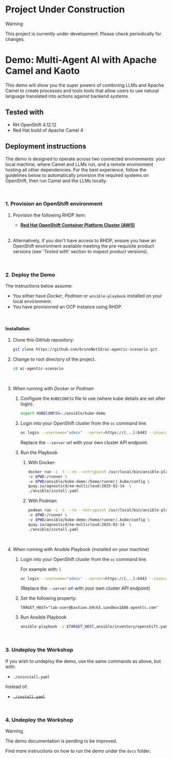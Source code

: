 # **Project Under Construction**

> [!WARNING]  
> This project is currently under development. Please check periodically for changes.



# Demo: Multi-Agent AI with Apache Camel and Kaoto

This demo will show you the super powers of combining LLMs and Apache Camel to create processes and tools tools that allow users to use natural language translated into actions against backend systems.

## Tested with

* RH OpenShift 4.12.12
* Red Hat build of Apache Camel 4


## Deployment instructions

The demo is designed to operate across two connected environments: your local machine, where Camel and LLMs run, and a remote environment hosting all other dependencies. For the best experience, follow the guidelines below to automatically provision the required systems on OpenShift, then run Camel and the LLMs locally.

<br/>

### 1. Provision an OpenShift environment

1. Provision the following RHDP item:
    * [**Red Hat OpenShift Container Platform Cluster (AWS)**](https://demo.redhat.com/catalog?item=babylon-catalog-prod/sandboxes-gpte.ocp-wksp.prod&utm_source=webapp&utm_medium=share-link)

   <br/>

1. Alternatively, if you don't have access to RHDP, ensure you have an OpenShift environment available meeting the pre-requisite product versions (see '_Tested with_' section to inspect product versions).

<br/>

### 2. Deploy the Demo

The instructions below assume:
* You either have _Docker_, _Podman_ or `ansible-playbook` installed on your local environment.
* You have provisioned an OCP instance using RHDP.

<br/>


#### Installation

1. Clone this GitHub repository:

    ```sh
    git clone https://github.com/brunoNetId/ai-agentic-scenario.git
    ```

1. Change to root directory of the project.

    ```sh
    cd ai-agentic-scenario
    ```

    <br/>

1. When running with _Docker_ or _Podman_
    
    1. Configure the `KUBECONFIG` file to use (where kube details are set after login).

        ```sh
        export KUBECONFIG=./ansible/kube-demo
        ```

    1. Login into your OpenShift cluster from the `oc` command line.

        ```sh
        oc login --username="admin" --server=https://(...):6443 --insecure-skip-tls-verify=true
        ```

        Replace the `--server` url with your own cluster API endpoint.

    1. Run the Playbook

        1. With Docker:
        
            ```sh
            docker run -i -t --rm --entrypoint /usr/local/bin/ansible-playbook \
            -v $PWD:/runner \
            -v $PWD/ansible/kube-demo:/home/runner/.kube/config \
            quay.io/agnosticd/ee-multicloud:2025-02-14  \
            ./ansible/install.yaml
            ```
        
        1. With Podman:
        
            ```sh
            podman run -i -t --rm --entrypoint /usr/local/bin/ansible-playbook \
            -v $PWD:/runner \
            -v $PWD/ansible/kube-demo:/home/runner/.kube/config \
            quay.io/agnosticd/ee-multicloud:2025-02-14  \
            ./ansible/install.yaml

            ```
    <br/>

1. When running with Ansible Playbook (installed on your machine)

    1. Login into your OpenShift cluster from the `oc` command line.

        For example with: \
        ```sh
        oc login --username="admin" --server=https://(...):6443 --insecure-skip-tls-verify=true
        ```
        (Replace the `--server` url with your own cluster API endpoint)

    1. Set the following property:
        ```
        TARGET_HOST="lab-user@bastion.b9ck5.sandbox1880.opentlc.com"
        ```
    2. Run Ansible Playbook
        ```sh
        ansible-playbook -i $TARGET_HOST,ansible/inventory/openshift.yaml ./ansible/install.yaml
        ```

<br/>

### 3. Undeploy the Workshop

If you wish to undeploy the demo, use the same commands as above, but with:
 - `./uninstall.yaml`

Instead of:
 - ~~`./install.yaml`~~


<br/>

### 4. Undeploy the Workshop

> [!WARNING]  
> The demo documentation is pending to be improved.

Find more instructions on how to run the demo under the `docs` folder.